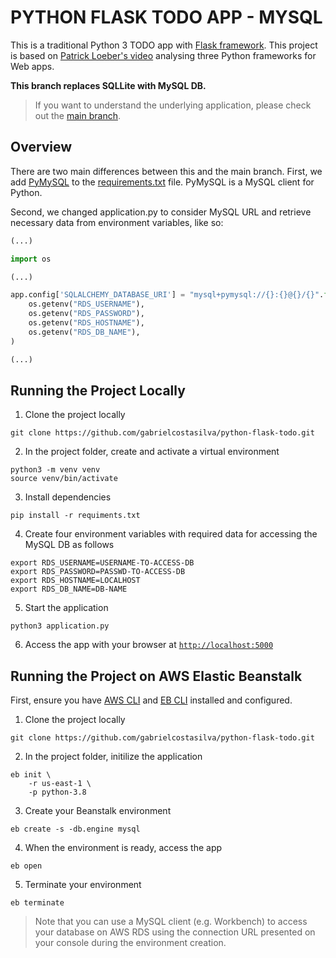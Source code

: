# PYTHON FLASK TODO APP - MYSQL
This is a traditional Python 3 TODO app with [Flask framework](https://flask.palletsprojects.com). This project is based on [Patrick Loeber's video](https://www.youtube.com/watch?v=3vfum74ggHE) analysing three Python frameworks for Web apps.

**This branch replaces SQLLite with MySQL DB.** 

> If you want to understand the underlying application, please check out the [main branch](https://github.com/gabrielcostasilva/python-flask-todo.git).

## Overview
There are two main differences between this and the main branch. First, we add [PyMySQL](https://pypi.org/project/PyMySQL/) to the [requirements.txt](./requirements.txt) file. PyMySQL is a MySQL client for Python. 

Second, we changed application.py to consider MySQL URL and retrieve necessary data from environment variables, like so:

```python
(...)

import os

(...)

app.config['SQLALCHEMY_DATABASE_URI'] = "mysql+pymysql://{}:{}@{}/{}".format(
	os.getenv("RDS_USERNAME"),
	os.getenv("RDS_PASSWORD"),
	os.getenv("RDS_HOSTNAME"),
	os.getenv("RDS_DB_NAME"),
)

(...)
```

## Running the Project Locally
1. Clone the project locally

```
git clone https://github.com/gabrielcostasilva/python-flask-todo.git
```

2. In the project folder, create and activate a virtual environment

```
python3 -m venv venv
source venv/bin/activate

```

3. Install dependencies

```
pip install -r requiments.txt
```

4. Create four environment variables with required data for accessing the MySQL DB as follows

```
export RDS_USERNAME=USERNAME-TO-ACCESS-DB
export RDS_PASSWORD=PASSWD-TO-ACCESS-DB
export RDS_HOSTNAME=LOCALHOST
export RDS_DB_NAME=DB-NAME
```

5. Start the application

```
python3 application.py
```

6. Access the app with your browser at [`http://localhost:5000`](http://localhost:5000)

## Running the Project on AWS Elastic Beanstalk
First, ensure you have [AWS CLI](https://docs.aws.amazon.com/cli/latest/userguide/cli-chap-welcome.html) and [EB CLI](https://docs.aws.amazon.com/elasticbeanstalk/latest/dg/eb-cli3.html) installed and configured.

1. Clone the project locally

```
git clone https://github.com/gabrielcostasilva/python-flask-todo.git
```

2. In the project folder, initilize the application 

```
eb init \
    -r us-east-1 \
    -p python-3.8
```

3. Create your Beanstalk environment 

```
eb create -s -db.engine mysql
```

4. When the environment is ready, access the app

```
eb open
```

5. Terminate your environment 
```
eb terminate
```

> Note that you can use a MySQL client (e.g. Workbench) to access your database on AWS RDS using the connection URL presented on your console during the environment creation.